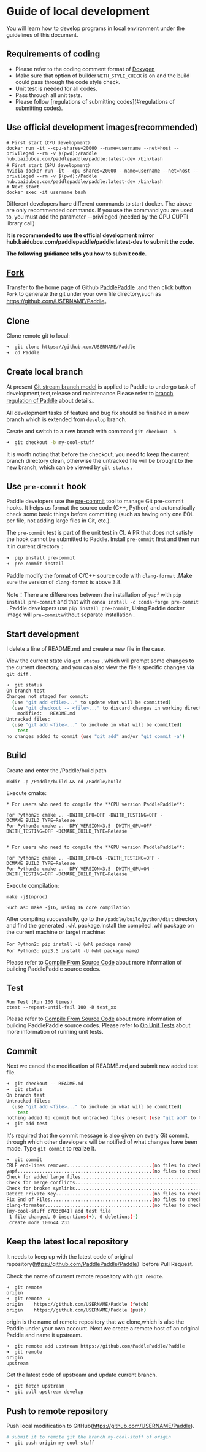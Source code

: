 # Guide of local development

You will learn how to develop programs in local environment under the guidelines of this document.

## Requirements of coding
- Please refer to the coding comment format of [Doxygen](http://www.doxygen.nl/)
- Make sure that option of builder `WITH_STYLE_CHECK` is on and the build could pass through the code style check.
- Unit test is needed for all codes.
- Pass through all unit tests.
- Please follow [regulations of submitting codes](#regulations of submitting codes).

## Use official development images(recommended)

```
# First start（CPU development）
docker run -it --cpu-shares=20000 --name=username --net=host --privileged --rm -v $(pwd):/Paddle hub.baidubce.com/paddlepaddle/paddle:latest-dev /bin/bash
# First start（GPU development）
nvidia-docker run -it --cpu-shares=20000 --name=username --net=host --privileged --rm -v $(pwd):/Paddle hub.baidubce.com/paddlepaddle/paddle:latest-dev /bin/bash
# Next start
docker exec -it username bash
```
Different developers have different commands to start docker. The above are only recommended commands. If you use the command you are used to, you must add the parameter --privileged (needed by the GPU CUPTI library call)

**It is recommended to use the official development mirror hub.baidubce.com/paddlepaddle/paddle:latest-dev to submit the code.**

**The following guidiance tells you how to submit code.**

## [Fork](https://help.github.com/articles/fork-a-repo/)

Transfer to the home page of Github [PaddlePaddle](https://github.com/PaddlePaddle/Paddle) ,and then click button `Fork`  to generate the git under your own file directory,such as <https://github.com/USERNAME/Paddle>。

## Clone

Clone remote git to local:

```bash
➜  git clone https://github.com/USERNAME/Paddle
➜  cd Paddle
```


## Create local branch

At present [Git stream branch model](http://nvie.com/posts/a-successful-git-branching-model/)  is applied to Paddle to undergo task of development,test,release and maintenance.Please refer to [branch regulation of Paddle](https://github.com/PaddlePaddle/FluidDoc/blob/develop/doc/fluid/design/others/releasing_process.md) about details。

All development tasks of feature and bug fix should be finished in a new branch which is extended from `develop` branch.

Create and switch to a new branch with command `git checkout -b`.


```bash
➜  git checkout -b my-cool-stuff
```

It is worth noting that before the checkout, you need to keep the current branch directory clean, otherwise the untracked file will be brought to the new branch, which can be viewed by  `git status` .


## Use `pre-commit` hook

Paddle developers use the [pre-commit](http://pre-commit.com/) tool to manage Git pre-commit hooks. It helps us format the source code (C++, Python) and automatically check some basic things before committing (such as having only one EOL per file, not adding large files in Git, etc.).

The `pre-commit` test is part of the unit test in CI. A PR that does not satisfy the hook cannot be submitted to Paddle. Install `pre-commit` first and then run it in current directory：


```bash
➜  pip install pre-commit
➜  pre-commit install
```

Paddle modify the format of C/C++ source code with `clang-format` .Make sure the version of `clang-format` is above 3.8.

Note：There are differences between the installation of `yapf` with `pip install pre-commit` and that with `conda install -c conda-forge pre-commit` . Paddle developers use `pip install pre-commit`, Using Paddle docker image will `pre-commit`without separate installation .

## Start development

I delete a line of README.md and create a new file in the case.

View the current state via `git status` , which will prompt some changes to the current directory, and you can also view the file's specific changes via `git diff` .


```bash
➜  git status
On branch test
Changes not staged for commit:
  (use "git add <file>..." to update what will be committed)
  (use "git checkout -- <file>..." to discard changes in working directory)
    modified:   README.md
Untracked files:
  (use "git add <file>..." to include in what will be committed)
    test
no changes added to commit (use "git add" and/or "git commit -a")
```

## Build

Create and enter the /Paddle/build path

    mkdir -p /Paddle/build && cd /Paddle/build

Execute cmake:


    * For users who need to compile the **CPU version PaddlePaddle**:

    For Python2: cmake .. -DWITH_GPU=OFF -DWITH_TESTING=OFF -DCMAKE_BUILD_TYPE=Release
    For Python3: cmake .. -DPY_VERSION=3.5 -DWITH_GPU=OFF -DWITH_TESTING=OFF -DCMAKE_BUILD_TYPE=Release


    * For users who need to compile the **GPU version PaddlePaddle**:

    For Python2: cmake .. -DWITH_GPU=ON -DWITH_TESTING=OFF -DCMAKE_BUILD_TYPE=Release
    For Python3: cmake .. -DPY_VERSION=3.5 -DWITH_GPU=ON -DWITH_TESTING=OFF -DCMAKE_BUILD_TYPE=Release


Execute compilation:

    make -j$(nproc)

    Such as: make -j16, using 16 core compilation

After compiling successfully, go to the `/paddle/build/python/dist` directory and find the generated `.whl` package.Install the compiled .whl package on the current machine or target machine:

    For Python2: pip install -U（whl package name）
    For Python3: pip3.5 install -U（whl package name）

Please refer to [Compile From Source Code](../../../install/compile/fromsource_en.html) about more information of building PaddlePaddle source codes.

## Test

    Run Test (Run 100 times)
    ctest --repeat-until-fail 100 -R test_xx


Please refer to [Compile From Source Code](../../../install/compile/fromsource_en.html) about more information of building PaddlePaddle source codes.
Please refer to [Op Unit Tests](../new_op/new_op_en.html#unit-tests) about more information of running unit tests.

## Commit

Next we cancel the modification of README.md,and submit new added test file.

```bash
➜  git checkout -- README.md
➜  git status
On branch test
Untracked files:
  (use "git add <file>..." to include in what will be committed)
    test
nothing added to commit but untracked files present (use "git add" to track)
➜  git add test
```

It's required that the commit message is also given on every Git commit, through which other developers will be notified of what changes have been made. Type `git commit` to realize it.

```bash
➜  git commit
CRLF end-lines remover...............................(no files to check)Skipped
yapf.................................................(no files to check)Skipped
Check for added large files..............................................Passed
Check for merge conflicts................................................Passed
Check for broken symlinks................................................Passed
Detect Private Key...................................(no files to check)Skipped
Fix End of Files.....................................(no files to check)Skipped
clang-formater.......................................(no files to check)Skipped
[my-cool-stuff c703c041] add test file
 1 file changed, 0 insertions(+), 0 deletions(-)
 create mode 100644 233
```


## Keep the latest local repository

It needs to keep up with the latest code of original repository(<https://github.com/PaddlePaddle/Paddle>）before Pull Request.

Check the name of current remote repository with `git remote`.

```bash
➜  git remote
origin
➜  git remote -v
origin    https://github.com/USERNAME/Paddle (fetch)
origin    https://github.com/USERNAME/Paddle (push)
```

origin is the name of remote repository that we clone,which is also the Paddle under your own account. Next we create a remote host of an original Paddle and name it upstream.

```bash
➜  git remote add upstream https://github.com/PaddlePaddle/Paddle
➜  git remote
origin
upstream
```

Get the latest code of upstream and update current branch.

```bash
➜  git fetch upstream
➜  git pull upstream develop
```

## Push to remote repository

Push local modification to GitHub(https://github.com/USERNAME/Paddle).

```bash
# submit it to remote git the branch my-cool-stuff of origin
➜  git push origin my-cool-stuff
```
